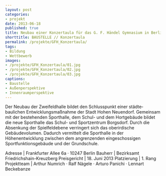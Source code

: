```yaml
---
layout: post
categories:
- projekt
date: 2013-06-18
published: true
title: Neubau einer Konzertaula für das G. F. Händel Gymnasium in Berlin Friedrichshain
shorttitle: BAUSTELLE // Konzertaula
permalink: /projekte/GFH_Konzertaula/
tags: 
- Bildung
- Wettbewerb
images:
- /projekte/GFH_Konzertaula/01.jpg
- /projekte/GFH_Konzertaula/02.jpg
- /projekte/GFH_Konzertaula/03.jpg
captions:
- Baustelle
- Außenperspektive
- Innenraumperspektive
---
```

Der Neubau der Zweifeldhalle bildet den Schlusspunkt einer städte­baulichen Entwicklungsmaßnahme der Stadt Hohen Neuendorf. Gemeinsam mit der bestehenden Sporthalle, dem Schul- und dem Hortgebäude bildet die neue Sporthalle das Schul- und Sportzentrum Borgsdorf. Durch die Absenkung der Spielfeldebene verringert sich das oberirdische Gebäudevolumen. Dadurch vermittelt die Sporthalle in der Höhenentwicklung zwischen dem angrenzenden eingeschossigen Sportfunktionsgebäude und der Grundschule.

Adresse			|	Frankfurter Allee 6a · 10247 Berlin 
Bauherr			|	Bezirksamt Friedrichshain-Kreuzberg 
Preisgericht	|	18. Juni 2013
Platzierung		|	1. Rang 
Projektteam		|	Arthur Numrich · Ralf Nägele · Arturo Panichi · Lennart Beckebanze 